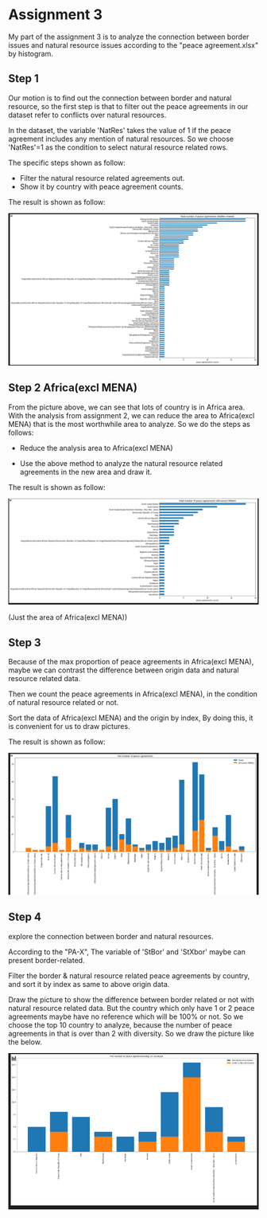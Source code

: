 # Assignment 3 

My part of the assignment 3 is to analyze the connection between border issues and natural resource issues according to the "peace agreement.xlsx" by histogram.



## Step 1 

Our motion is to find out the connection between border and natural resource, so the first step is that to filter out the peace agreements in our dataset refer to conflicts over natural resources.



In the dataset, the variable 'NatRes' takes the value of 1 if the peace agreement includes any mention of natural resources. So we choose 'NatRes'=1 as the condition to select natural resource related rows.



The specific steps shown as follow:

* Filter the natural resource related agreements out.
* Show it by country with peace agreement counts.



The result is shown as follow:

![Figure1](Figure1.png)



## Step 2 Africa(excl MENA)

From the picture above, we can see that lots of country is in Africa area. With the analysis from assignment 2, we can reduce the area to Africa(excl MENA) that is the most worthwhile area to analyze. So we do the steps as follows:

* Reduce the analysis area to Africa(excl MENA)

* Use the above method to analyze the natural resource related agreements in the new area and draw it.



The result is shown as follow:

![Figure2](Figure2.png)

(Just the area of Africa(excl MENA))



## Step 3

Because of the max proportion of peace agreements in Africa(excl MENA), maybe we can contrast the difference between origin data and natural resource related data.

Then we count the peace agreements in Africa(excl MENA), in the condition of natural resource related or not.

Sort the data of Africa(excl MENA) and the origin by index, By doing this, it is convenient for us to draw pictures.



The result is shown as follow:

![Figure3](Figure3.png)



## Step 4

explore the connection between border and natural resources.

According to the "PA-X", The variable of 'StBor' and 'StXbor' maybe can present border-related. 

Filter the border & natural resource related peace agreements by country, and sort it by index as same to above origin data. 

Draw the picture to show the difference between border related or not with natural resource related data. But the country which only have 1 or 2 peace agreements maybe have no reference which will be 100% or not. So we choose the top 10 country to analyze, because the number of peace agreements in that is over than 2 with diversity. So we draw the picture like the below.

![image-20201204174057128](Figure4.png)